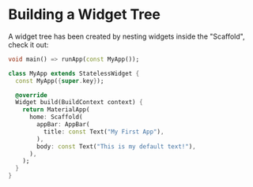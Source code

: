 # Building a Widget Tree
A widget tree has been created by nesting widgets inside the "Scaffold", check it out:
```dart
void main() => runApp(const MyApp());

class MyApp extends StatelessWidget {
  const MyApp({super.key});

  @override
  Widget build(BuildContext context) {
    return MaterialApp(
      home: Scaffold(
        appBar: AppBar(
          title: const Text("My First App"),
        ),
        body: const Text("This is my default text!"),
      ),
    );
  }
}
```